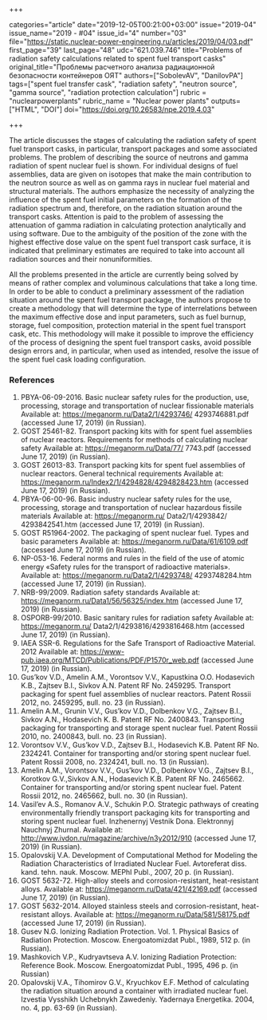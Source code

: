 +++

categories="article"
date="2019-12-05T00:21:00+03:00"
issue="2019-04"
issue_name="2019 - #04"
issue_id="4"
number="03"
file="https://static.nuclear-power-engineering.ru/articles/2019/04/03.pdf"
first_page="39"
last_page="48"
udc="621.039.746"
title="Problems of radiation safety calculations related to spent fuel transport casks"
original_title="Проблемы расчетного анализа радиационной безопасности контейнеров ОЯТ"
authors=["SobolevAV", "DanilovPA"]
tags=["spent fuel transfer cask", "radiation safety", "neutron source", "gamma source", "radiation protection calculation"]
rubric = "nuclearpowerplants"
rubric_name = "Nuclear power plants"
outputs=["HTML", "DOI"]
doi="https://doi.org/10.26583/npe.2019.4.03"

+++

The article discusses the stages of calculating the radiation safety of spent fuel transport casks, in particular, transport packages and some associated problems. The problem of describing the source of neutrons and gamma radiation of spent nuclear fuel is shown. For individual designs of fuel assemblies, data are given on isotopes that make the main contribution to the neutron source as well as on gamma rays in nuclear fuel material and structural materials. The authors emphasize the necessity of analyzing the influence of the spent fuel initial parameters on the formation of the radiation spectrum and, therefore, on the radiation situation around the transport casks. Attention is paid to the problem of assessing the attenuation of gamma radiation in calculating protection analytically and using software. Due to the ambiguity of the position of the zone with the highest effective dose value on the spent fuel transport cask surface, it is indicated that preliminary estimates are required to take into account all radiation sources and their nonuniformities.

All the problems presented in the article are currently being solved by means of rather complex and voluminous calculations that take a long time. In order to be able to conduct a preliminary assessment of the radiation situation around the spent fuel transport package, the authors propose to create a methodology that will determine the type of interrelations between the maximum effective dose and input parameters, such as fuel burnup, storage, fuel composition, protection material in the spent fuel transport cask, etc. This methodology will make it possible to improve the efficiency of the process of designing the spent fuel transport casks, avoid possible design errors and, in particular, when used as intended, resolve the issue of the spent fuel cask loading configuration.

### References

1. PBYA-06-09-2016. Basic nuclear safety rules for the production, use, processing, storage and transportation of nuclear fissionable materials Available at: https://meganorm.ru/Data2/1/4293746/ 4293746881.pdf (accessed June 17, 2019) (in Russian).
2. GOST 25461-82. Transport packing kits with for spent fuel assemblies of nuclear reactors. Requirements for methods of calculating nuclear safety Available at: https://meganorm.ru/Data/77/ 7743.pdf (accessed June 17, 2019) (in Russian).
3. GOST 26013-83. Transport packing kits for spent fuel assemblies of nuclear reactors. General technical requirements Available at: https://meganorm.ru/Index2/1/4294828/4294828423.htm (accessed June 17, 2019) (in Russian).
4. PBYA-06-00-96. Basic industry nuclear safety rules for the use, processing, storage and transportation of nuclear hazardous fissile materials Available at: https://meganorm.ru/ Data2/1/4293842/ 4293842541.htm (accessed June 17, 2019) (in Russian).
5. GOST R51964-2002. The packaging of spent nuclear fuel. Types and basic parameters Available at: https://meganorm.ru/Data/61/6109.pdf (accessed June 17, 2019) (in Russian).
6. NP-053-16. Federal norms and rules in the field of the use of atomic energy «Safety rules for the transport of radioactive materials». Available at: https://meganorm.ru/Data2/1/4293748/ 4293748284.htm (accessed June 17, 2019) (in Russian).
7. NRB-99/2009. Radiation safety standards Available at: https://meganorm.ru/Data1/56/56325/index.htm (accessed June 17, 2019) (in Russian).
8. OSPORB-99/2010. Basic sanitary rules for radiation safety Available at: https://meganorm.ru/ Data2/1/4293816/4293816468.htm (accessed June 17, 2019) (in Russian).
9. IAEA SSR-6. Regulations for the Safe Transport of Radioactive Material. 2012 Available at: https://www-pub.iaea.org/MTCD/Publications/PDF/P1570r_web.pdf (accessed June 17, 2019) (in Russian).
10. Gus’kov V.D., Amelin A.M., Vorontsov V.V., Kapustkina O.O. Hodasevich K.B., Zajtsev B.I., Sivkov A.N. Patent RF No. 2459295. Transport packaging for spent fuel assemblies of nuclear reactors. Patent Rossii 2012, no. 2459295, вull. no. 23 (in Russian).
11. Amelin A.M., Grunin V.V., Gus’kov V.D., Dolbenkov V.G., Zajtsev B.I., Sivkov A.N., Hodasevich K. B. Patent RF No. 2400843. Transporting packaging for transporting and storage spent nuclear fuel. Patent Rossii 2010, no. 2400843, bull. no. 23 (in Russian).
12. Vorontsov V.V., Gus’kov V.D., Zajtsev B.I., Hodasevich K.B. Patent RF No. 2324241. Container for transporting and/or storing spent nuclear fuel. Patent Rossii 2008, no. 2324241, bull. no. 13 (in Russian).
13. Amelin A.M., Vorontsov V.V., Gus’kov V.D., Dolbenkov V.G., Zajtsev B.I., Korotkov G.V.,Sivkov A.N., Hodasevich K.B. Patent RF No. 2465662. Container for transporting and/or storing spent nuclear fuel. Patent Rossii 2012, no. 2465662, bull. no. 30 (in Russian).
14. Vasil’ev A.S., Romanov A.V., Schukin P.O. Strategic pathways of creating environmentally friendly transport packaging kits for transporting and storing spent nuclear fuel. Inzhenernyj Vestnik Dona. Elektronnyj Nauchnyj Zhurnal. Available at: http://www.ivdon.ru/magazine/archive/n3y2012/910 (accessed June 17, 2019) (in Russian).
15. Opalovskij V.A. Development of Computational Method for Modeling the Radiation Characteristics of Irradiated Nuclear Fuel. Avtoreferat diss. kand. tehn. nauk. Moscow. MEPhI Publ., 2007, 20 p. (in Russian).
16. GOST 5632-72. High-alloy steels and corrosion-resistant, heat-resistant alloys. Available at: https://meganorm.ru/Data/421/42169.pdf (accessed June 17, 2019) (in Russian).
17. GOST 5632-2014. Alloyed stainless steels and corrosion-resistant, heat-resistant alloys. Available at: https://meganorm.ru/Data/581/58175.pdf (accessed June 17, 2019) (in Russian).
18. Gusev N.G. Ionizing Radiation Protection. Vol. 1. Physical Basics of Radiation Protection. Moscow. Energoatomizdat Publ., 1989, 512 p. (in Russian).
19. Mashkovich V.P., Kudryavtseva A.V. Ionizing Radiation Protection: Reference Book. Moscow. Energoatomizdat Publ., 1995, 496 p. (in Russian)
20. Opalovskij V.A., Tihomirov G.V., Kryuchkov E.F. Method of calculating the radiation situation around a container with irradiated nuclear fuel. Izvestia Vysshikh Uchebnykh Zawedeniy. Yadernaya Energetika. 2004, no. 4, pp. 63-69 (in Russian).